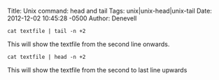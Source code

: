 Title: Unix command: head and tail
Tags: unix|unix-head|unix-tail
Date: 2012-12-02 10:45:28 -0500 
Author: Denevell


    cat textfile | tail -n +2

This will show the textfile from the second line onwards.

    cat textfile | head -n +2

This will show the textfile from the second to last line upwards

